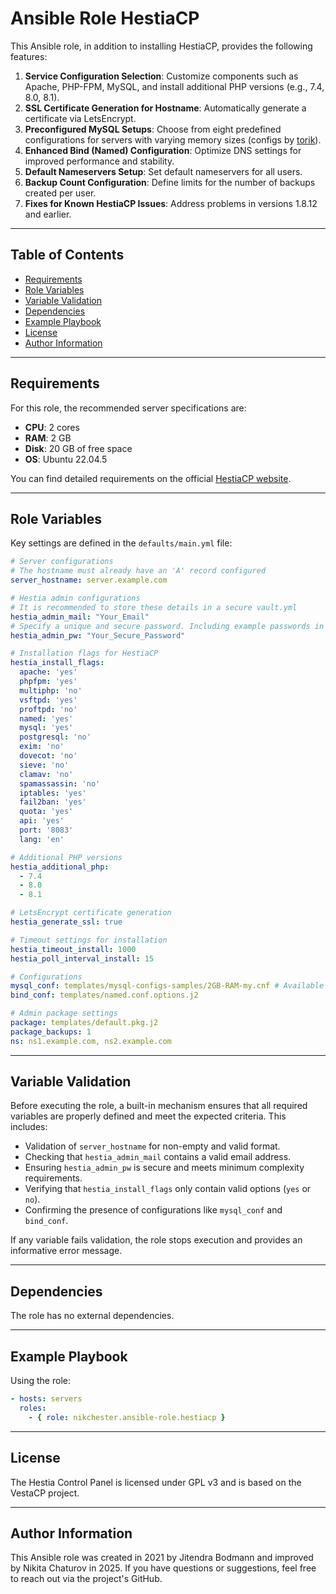 # Ansible Role HestiaCP

This Ansible role, in addition to installing HestiaCP, provides the following features:

1. **Service Configuration Selection**: Customize components such as Apache, PHP-FPM, MySQL, and install additional PHP versions (e.g., 7.4, 8.0, 8.1).
2. **SSL Certificate Generation for Hostname**: Automatically generate a certificate via LetsEncrypt.
3. **Preconfigured MySQL Setups**: Choose from eight predefined configurations for servers with varying memory sizes (configs by [torik](https://github.com/t0rik/mysql-configs-samples/tree/master)).
4. **Enhanced Bind (Named) Configuration**: Optimize DNS settings for improved performance and stability.
5. **Default Nameservers Setup**: Set default nameservers for all users.
6. **Backup Count Configuration**: Define limits for the number of backups created per user.
7. **Fixes for Known HestiaCP Issues**: Address problems in versions 1.8.12 and earlier.

---

## Table of Contents

- [Requirements](#requirements)
- [Role Variables](#role-variables)
- [Variable Validation](#variable-validation)
- [Dependencies](#dependencies)
- [Example Playbook](#example-playbook)
- [License](#license)
- [Author Information](#author-information)

---

## Requirements

For this role, the recommended server specifications are:

- **CPU**: 2 cores
- **RAM**: 2 GB
- **Disk**: 20 GB of free space
- **OS**: Ubuntu 22.04.5

You can find detailed requirements on the official [HestiaCP website](https://www.hestiacp.com).

---

## Role Variables

Key settings are defined in the `defaults/main.yml` file:

```yaml
# Server configurations
# The hostname must already have an 'A' record configured
server_hostname: server.example.com

# Hestia admin configurations
# It is recommended to store these details in a secure vault.yml
hestia_admin_mail: "Your_Email"
# Specify a unique and secure password. Including example passwords in documentation is not recommended.
hestia_admin_pw: "Your_Secure_Password"

# Installation flags for HestiaCP
hestia_install_flags:
  apache: 'yes'
  phpfpm: 'yes'
  multiphp: 'no'
  vsftpd: 'yes'
  proftpd: 'no'
  named: 'yes'
  mysql: 'yes'
  postgresql: 'no'
  exim: 'no'
  dovecot: 'no'
  sieve: 'no'
  clamav: 'no'
  spamassassin: 'no'
  iptables: 'yes'
  fail2ban: 'yes'
  quota: 'yes'
  api: 'yes'
  port: '8083'
  lang: 'en'

# Additional PHP versions
hestia_additional_php:
  - 7.4
  - 8.0
  - 8.1

# LetsEncrypt certificate generation
hestia_generate_ssl: true

# Timeout settings for installation
hestia_timeout_install: 1000
hestia_poll_interval_install: 15

# Configurations
mysql_conf: templates/mysql-configs-samples/2GB-RAM-my.cnf # Available configurations for: 1, 2, 4, 8, 16, 32, 64, 128 GB
bind_conf: templates/named.conf.options.j2

# Admin package settings
package: templates/default.pkg.j2
package_backups: 1
ns: ns1.example.com, ns2.example.com
```

---

## Variable Validation

Before executing the role, a built-in mechanism ensures that all required variables are properly defined and meet the expected criteria. This includes:

- Validation of `server_hostname` for non-empty and valid format.
- Checking that `hestia_admin_mail` contains a valid email address.
- Ensuring `hestia_admin_pw` is secure and meets minimum complexity requirements.
- Verifying that `hestia_install_flags` only contain valid options (`yes` or `no`).
- Confirming the presence of configurations like `mysql_conf` and `bind_conf`.

If any variable fails validation, the role stops execution and provides an informative error message.

---

## Dependencies

The role has no external dependencies.

---

## Example Playbook

Using the role:

```yaml
- hosts: servers
  roles:
    - { role: nikchester.ansible-role.hestiacp }
```

---

## License

The Hestia Control Panel is licensed under GPL v3 and is based on the VestaCP project.

---

## Author Information

This Ansible role was created in 2021 by Jitendra Bodmann and improved by Nikita Chaturov in 2025. If you have questions or suggestions, feel free to reach out via the project's GitHub.

